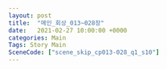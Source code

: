 ```yaml
---
layout: post
title:  "메인_회상_013~028장"
date:   2021-02-27 10:00:00 +0000
categories: Main
Tags: Story Main
SceneCode: ["scene_skip_cp013-028_q1_s10"]
---
```

